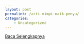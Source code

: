```yaml
---
layout: post
permalink: /arti-mimpi-naik-penyu/
categories:
    - Uncategorized
---
```


[Baca Selengkapnya](/02)
